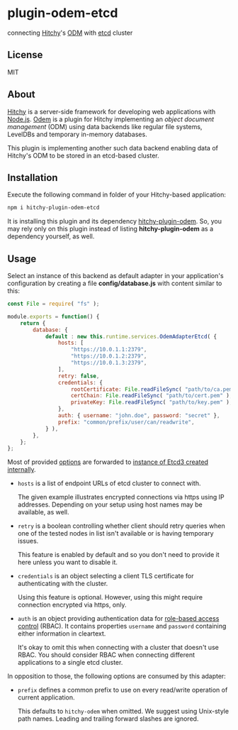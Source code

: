 # plugin-odem-etcd

connecting [Hitchy](http://hitchyjs.org)'s [ODM](https://hitchyjs.github.io/plugin-odem/) with [etcd](https://etcd.io/) cluster

## License

MIT

## About

[Hitchy](http://hitchyjs.org) is a server-side framework for developing web applications with [Node.js](https://nodejs.org). [Odem](https://hitchyjs.github.io/plugin-odem/) is a plugin for Hitchy implementing an _object document management_ (ODM) using data backends like regular file systems, LevelDBs and temporary in-memory databases.
 
This plugin is implementing another such data backend enabling data of Hitchy's ODM to be stored in an etcd-based cluster.


## Installation

Execute the following command in folder of your Hitchy-based application:

```bash
npm i hitchy-plugin-odem-etcd
```

It is installing this plugin and its dependency [hitchy-plugin-odem](https://www.npmjs.com/package/hitchy-plugin-odem). So, you may rely only on this plugin instead of listing **hitchy-plugin-odem** as a dependency yourself, as well.

## Usage

Select an instance of this backend as default adapter in your application's configuration by creating a file **config/database.js** with content similar to this:

```javascript
const File = require( "fs" );

module.exports = function() {
    return {
        database: {
            default : new this.runtime.services.OdemAdapterEtcd( {
                hosts: [
                    "https://10.0.1.1:2379",
                    "https://10.0.1.2:2379",
                    "https://10.0.1.3:2379",
                ],
                retry: false,
                credentials: {
                    rootCertificate: File.readFileSync( "path/to/ca.pem" ),
                    certChain: File.readFileSync( "path/to/cert.pem" ),
                    privateKey: File.readFileSync( "path/to/key.pem" ),
                },
                auth: { username: "john.doe", password: "secret" },
                prefix: "common/prefix/user/can/readwrite",
            } ),
        },
    };
};
```

Most of provided [options](https://mixer.github.io/etcd3/interfaces/options_.ioptions.html) are forwarded to [instance of Etcd3 created internally](https://mixer.github.io/etcd3/classes/namespace_.namespace.html).

* `hosts` is a list of endpoint URLs of etcd cluster to connect with.

  The given example illustrates encrypted connections via https using IP addresses. Depending on your setup using host names may be available, as well.
   
* `retry` is a boolean controlling whether client should retry queries when one of the tested nodes in list isn't available or is having temporary issues. 

  This feature is enabled by default and so you don't need to provide it here unless you want to disable it.
  
* `credentials` is an object selecting a client TLS certificate for authenticating with the cluster.

  Using this feature is optional. However, using this might require connection encrypted via https, only.

* `auth` is an object providing authentication data for [role-based access control](https://etcd.io/docs/latest/op-guide/authentication/) (RBAC). It contains properties `username` and `password` containing either information in cleartext.

  It's okay to omit this when connecting with a cluster that doesn't use RBAC. You should consider RBAC when connecting different applications to a single etcd cluster.

In opposition to those, the following options are consumed by this adapter:

* `prefix` defines a common prefix to use on every read/write operation of current application.

  This defaults to `hitchy-odem` when omitted. We suggest using Unix-style path names. Leading and trailing forward slashes are ignored.
